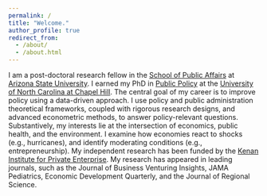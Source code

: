 ```yaml
---
permalink: /
title: "Welcome."
author_profile: true
redirect_from: 
  - /about/
  - /about.html
---
```


I am a post-doctoral research fellow in the [School of Public Affairs](https://spa.asu.edu/) at [Arizona State University](https://www.asu.edu/). I earned my PhD in [Public Policy](https://publicpolicy.unc.edu/) at the [University of North Carolina at Chapel Hill](https://www.unc.edu/). The central goal of my career is to improve policy using a data-driven approach. I use policy and public administration theoretical frameworks, coupled with rigorous research designs, and advanced econometric methods, to answer policy-relevant questions. Substantively, my interests lie at the intersection of economics, public health, and the environment. I examine how economies react to shocks (e.g., hurricanes), and identify moderating conditions (e.g., entrepreneurship). My independent research has been funded by the [Kenan Institute for Private Enterprise](https://kenaninstitute.unc.edu/). My research has appeared in leading journals, such as the Journal of Business Venturing Insights, JAMA Pediatrics, Economic Development Quarterly, and the Journal of Regional Science.
